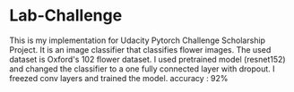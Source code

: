 # Lab-Challenge
This is my implementation for Udacity Pytorch Challenge Scholarship Project. 
It is an image classifier that classifies flower images. 
The used dataset is Oxford's 102 flower dataset. 
I used pretrained model (resnet152) and changed the classifier to a one fully connected layer with dropout. 
I freezed conv layers and trained the model. 
accuracy : 92%
